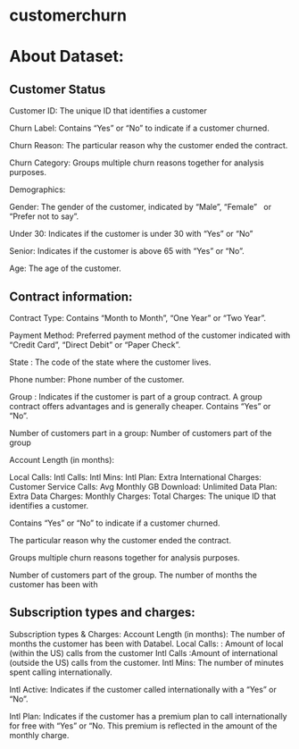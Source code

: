 # customerchurn
# About Dataset:
## Customer Status
Customer ID: The unique ID that identifies a customer

Churn Label: Contains “Yes” or “No” to indicate if a customer churned.

Churn Reason: The particular reason why the customer ended the contract.

Churn Category: Groups multiple churn reasons together for analysis purposes.

Demographics:

Gender: The gender of the customer, indicated by “Male”, “Female”  
or “Prefer not to say”.

Under 30: Indicates if the customer is under 30 with “Yes” or “No”

Senior: Indicates if the customer is above 65 with “Yes” or “No”.

Age: The age of the customer.

## Contract information:

Contract Type:  Contains “Month to Month”, “One Year” or “Two Year”.

Payment Method: Preferred payment method of the customer indicated
with “Credit Card”, “Direct Debit” or “Paper Check”.

State : The code of the state where the customer lives.

Phone number: Phone number  of the customer.

Group : Indicates if the customer is part of a group contract. A group
contract offers advantages and is generally cheaper.
Contains “Yes” or “No”.


Number of customers part in a group: Number of customers part of the group

Account Length
(in months):

Local Calls:
Intl Calls:
Intl Mins:
Intl Plan:
Extra International
Charges:
Customer Service
Calls:
Avg Monthly GB
Download:
Unlimited Data
Plan:
Extra Data
Charges:
Monthly Charges:
Total Charges:
The unique ID that identifies a customer.

Contains “Yes” or “No” to indicate if a customer churned.

The particular reason why the customer ended the contract.

Groups multiple churn reasons together for analysis purposes.

Number of customers part of the group.
The number of months the customer has been with 

## Subscription types and charges:
Subscription types & Charges:
Account Length
(in months): The number of months the customer has been with  Databel.
Local Calls: : Amount of local (within the US) calls from the customer
Intl Calls :Amount of international (outside the US) calls from
the customer.
Intl Mins: The number of minutes spent calling internationally.

Intl Active: Indicates if the customer called
internationally with a “Yes” or “No”.

Intl Plan: Indicates if the customer has a premium plan to
call internationally for free with “Yes” or “No. This
premium is reflected in the amount of the monthly
charge.



